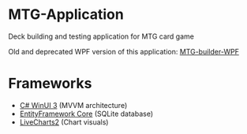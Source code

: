# MTG-Application
Deck building and testing application for MTG card game

Old and deprecated WPF version of this application: [MTG-builder-WPF](https://github.com/aamoJL/MTG-builder-WPF)

# Frameworks

* [C# WinUI 3](https://learn.microsoft.com/en-us/windows/apps/winui/winui3/) (MVVM architecture)
* [EntityFramework Core](https://learn.microsoft.com/en-us/ef/core/) (SQLite database)
* [LiveCharts2](https://lvcharts.com/docs/winui/2.0.0-beta.700/gallery) (Chart visuals)
